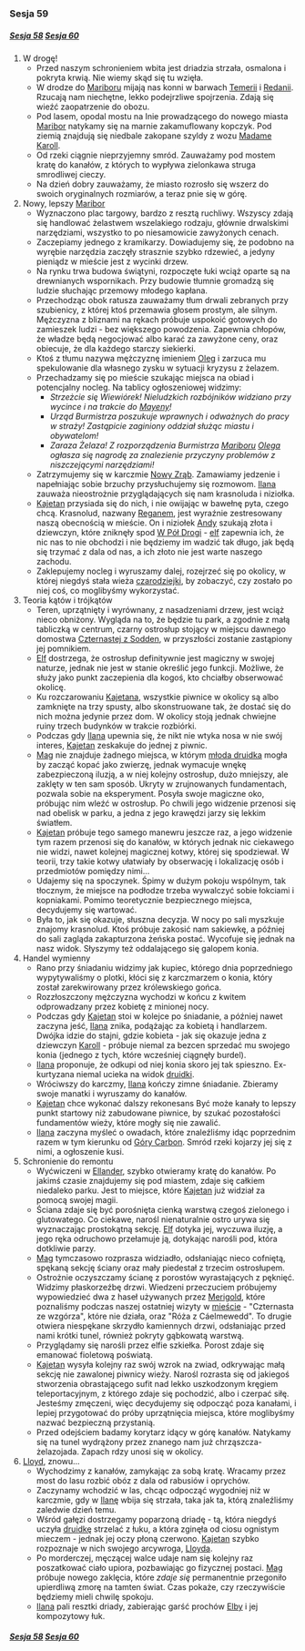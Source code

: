 ### Sesja 59
##### [Sesja 58](#sesja-058) [Sesja 60](#sesja-060)
1. W drogę!
    - Przed naszym schronieniem wbita jest driadzia strzała, osmalona i pokryta krwią. Nie wiemy skąd się tu wzięła.
    - W drodze do [Mariboru](#l_maribor) mijają nas konni w barwach [Temerii](#l_temeria) i [Redanii](#l_redania). Rzucają nam niechętne, lekko podejrzliwe spojrzenia. Zdają się wieźć zaopatrzenie do obozu.
    - Pod lasem, opodal mostu na Inie prowadzącego do nowego miasta [Maribor](#l_maribor) natykamy się na marnie zakamuflowany kopczyk. Pod ziemią znajdują się niedbale zakopane szyldy z wozu [Madame Karoll](#p_karoll).
    - Od rzeki ciągnie nieprzyjemny smród. Zauważamy pod mostem kratę do kanałów, z których to wypływa zielonkawa struga smrodliwej cieczy.
    - Na dzień dobry zauważamy, że miasto rozrosło się wszerz do swoich oryginalnych rozmiarów, a teraz pnie się w górę.
2. Nowy, lepszy [Maribor](#l_maribor)
    - Wyznaczono plac targowy, bardzo z resztą ruchliwy. Wszyscy zdają się handlować żelastwem wszelakiego rodzaju, głównie drwalskimi narzędziami, wszystko to po niesamowicie zawyżonych cenach.
    - Zaczepiamy jednego z kramikarzy. Dowiadujemy się, że podobno na wyrębie narzędzia zaczęły strasznie szybko rdzewieć, a jedyny pieniądz w mieście jest z wycinki drzew.
    - Na rynku trwa budowa świątyni, rozpoczęte łuki wciąż oparte są na drewnianych wspornikach. Przy budowie tłumnie gromadzą się ludzie słuchając przemowy młodego kapłana.
    - Przechodząc obok ratusza zauważamy tłum drwali zebranych przy szubienicy, z której ktoś przemawia głosem prostym, ale silnym. Mężczyzna z bliznami na rękach próbuje uspokoić gotowych do zamieszek ludzi - bez większego powodzenia. Zapewnia chłopów, że władze będą negocjować albo karać za zawyżone ceny, oraz obiecuje, że dla każdego starczy siekierki.
    - Ktoś z tłumu nazywa mężczyznę imieniem [Oleg](#p_oleg) i zarzuca mu spekulowanie dla własnego zysku w sytuacji kryzysu z żelazem.
    - Przechadzamy się po mieście szukając miejsca na obiad i potencjalny nocleg. Na tablicy ogłoszeniowej widzimy:
        - _Strzeżcie się Wiewiórek! Nieludzkich rozbójników widziano przy wycince i na trakcie do [Mayeny](#l_mayena)!_
        - _Urząd Burmistrza poszukuje wprawnych i odważnych do pracy w straży! Zastąpicie zaginiony oddział służąc miastu i obywatelom!_
        - _Zaraza Żelaza! Z rozporządzenia Burmistrza [Mariboru](#l_maribor) [Olega](#p_oleg) ogłasza się nagrodę za znalezienie przyczyny problemów z niszczejącymi narzędziami!_
    - Zatrzymujemy się w karczmie [Nowy Zrąb](#l_nowy_zrab). Zamawiamy jedzenie i napełniając sobie brzuchy przysłuchujemy się rozmowom. [Ilana](#g_ilana) zauważa nieostrożnie przyglądających się nam krasnoluda i niziołka.
    - [Kajetan](#g_kajetan) przysiada się do nich, i nie owijając w bawełnę pyta, czego chcą. Krasnolud, nazwany [Reganem](#p_regan), jest wyraźnie zestresowany naszą obecnością w mieście. On i niziołek [Andy](#p_andy) szukają złota i dziewczyn, które zniknęły spod [W Pół Drogi](#l_pol_drogi) - [elf](#g_kajetan) zapewnia ich, że nic nas to nie obchodzi i nie będziemy im wadzić tak długo, jak będą się trzymać z dala od nas, a ich złoto nie jest warte naszego zachodu.
    - Zaklepujemy nocleg i wyruszamy dalej, rozejrzeć się po okolicy, w której niegdyś stała wieża [czarodziejki](#p_triss_merigold), by zobaczyć, czy zostało  po niej coś, co moglibyśmy wykorzystać.
3. Teoria kątów i trójkątów
    - Teren, uprzątnięty i wyrównany, z nasadzeniami drzew, jest wciąż nieco obniżony. Wygląda na to, że będzie tu park, a zgodnie z małą tabliczką w centrum, czarny ostrosłup stojący w miejscu dawnego domostwa [Czternastej z Sodden](#p_triss_merigold), w przyszłości zostanie zastąpiony jej pomnikiem.
    - [Elf](#g_kajetan) dostrzega, że ostrosłup definitywnie jest magiczny w swojej naturze, jednak nie jest w stanie określić jego funkcji. Możliwe, że służy jako punkt zaczepienia dla kogoś, kto chciałby obserwować okolicę.
    - Ku rozczarowaniu [Kajetana](#g_kajetan), wszystkie piwnice w okolicy są albo zamknięte na trzy spusty, albo skonstruowane tak, że dostać się do nich można jedynie przez dom. W okolicy stoją jednak chwiejne ruiny trzech budynków w trakcie rozbiórki. 
    - Podczas gdy [Ilana](#g_ilana) upewnia się, że nikt nie wtyka nosa w nie swój interes, [Kajetan](#g_kajetan) zeskakuje do jednej z piwnic.
    - [Mag](#g_kajetan) nie znajduje żadnego miejsca, w którym [młoda druidka](#g_ilana) mogła by zacząć kopać jako zwierzę, jednak wymacuje wnękę zabezpieczoną iluzją, a w niej kolejny ostrosłup, dużo mniejszy, ale zaklęty w ten sam sposób. Ukryty w zrujnowanych fundamentach, pozwala sobie na eksperyment. Posyła swoje magiczne oko, próbując nim wleźć w ostrosłup. Po chwili jego widzenie przenosi się nad obelisk w parku, a jedna z jego krawędzi jarzy się lekkim światłem. 
    - [Kajetan](#g_kajetan) próbuje tego samego manewru jeszcze raz, a jego widzenie tym razem przenosi się do kanałów, w których jednak nic ciekawego nie widzi, nawet kolejnej magicznej kotwy, której się spodziewał. W teorii, trzy takie kotwy ułatwiały by obserwację i lokalizację osób i przedmiotów pomiędzy nimi...
    - Udajemy się na spoczynek. Śpimy w dużym pokoju wspólnym, tak tłocznym, że miejsce na podłodze trzeba wywalczyć sobie łokciami i kopniakami. Pomimo teoretycznie bezpiecznego miejsca, decydujemy się wartować. 
    - Była to, jak się okazuje, słuszna decyzja. W nocy po sali myszkuje znajomy krasnolud. Ktoś próbuje zakosić nam sakiewkę, a później do sali zagląda zakapturzona żeńska postać. Wycofuje się jednak na nasz widok. Słyszymy też oddalającego się galopem konia.
4. Handel wymienny
    - Rano przy śniadaniu widzimy jak kupiec, którego dnia poprzedniego wypytywaliśmy o plotki, kłóci się z karczmarzem o konia, który został zarekwirowany przez królewskiego gońca.
    - Rozzłoszczony mężczyzna wychodzi w końcu z kwitem odprowadzany przez kobietę z minionej nocy.
    - Podczas gdy [Kajetan](#g_kajetan) stoi w kolejce po śniadanie, a później nawet zaczyna jeść, [Ilana](#g_ilana) znika, podążając za kobietą i handlarzem. Dwójka idzie do stajni, gdzie kobieta - jak się okazuje jedna z dziewczyn [Karoll](#p_karoll) - próbuje niemal za bezcen sprzedać mu swojego konia (jednego z tych, które wcześniej ciągnęły burdel).
    - [Ilana](#g_ilana) proponuje, że odkupi od niej konia skoro jej tak spieszno. Ex-kurtyzana niemal ucieka na widok [druidki](#g_ilana).
    - Wróciwszy do karczmy, [Ilana](#g_ilana) kończy zimne śniadanie. Zbieramy swoje manatki i wyruszamy do kanałów. 
    - [Kajetan](#g_kajetan) chce wykonać dalszy rekonesans Być może kanały to lepszy punkt startowy niż zabudowane piwnice, by szukać pozostałości fundamentów wieży, które mogły się nie zawalić. 
    - [Ilana](#g_ilana) zaczyna myśleć o owadach, które znaleźliśmy idąc poprzednim razem w tym kierunku od [Góry Carbon](#l_gora_carbon). Smród rzeki kojarzy jej się z nimi, a ogłoszenie kusi.
5. Schronienie do remontu
    - Wyćwiczeni w [Ellander](#l_ellander), szybko otwieramy kratę do kanałów. Po jakimś czasie znajdujemy się pod miastem, zdaje się całkiem niedaleko parku. Jest to miejsce, które [Kajetan](#g_kajetan) już widział za pomocą swojej magii.
    - Ściana zdaje się być porośnięta cienką warstwą czegoś zielonego i glutowatego. Co ciekawe, narośl nienaturalnie ostro urywa się wyznaczając prostokątną sekcję. [Elf](#g_kajetan) dotyka jej, wyczuwa iluzję, a jego ręka odruchowo przełamuje ją, dotykając narośli pod, która dotkliwie parzy.
    - [Mag](#g_kajetan) tymczasowo rozprasza widziadło, odsłaniając nieco cofniętą, spękaną sekcję ściany oraz mały piedestał z trzecim ostrosłupem.
    - Ostrożnie oczyszczamy ścianę z porostów wyrastających z pęknięć. Widzimy płaskorzeźbę drzwi. Wiedzeni przeczuciem próbujemy wypowiedzieć dwa z haseł używanych przez [Merigold](#p_triss_merigold), które poznaliśmy podczas naszej ostatniej wizyty w [mieście](#l_maribor) - "Czternasta ze wzgórza", które nie działa, oraz "Róża z Cáelmewedd". To drugie otwiera niespękane skrzydło kamiennych drzwi, odsłaniając przed nami krótki tunel, również pokryty gąbkowatą warstwą.
    - Przyglądamy się narośli przez elfie szkiełka. Porost zdaje się emanować fioletową poświatą.
    - [Kajetan](#g_kajetan) wysyła kolejny raz swój wzrok na zwiad, odkrywając małą sekcję nie zawalonej piwnicy wieży. Narośl rozrasta się od jakiegoś stworzenia obrastającego sufit nad lekko uszkodzonym kręgiem teleportacyjnym, z którego zdaje się pochodzić, albo i czerpać siłę. Jesteśmy zmęczeni, więc decydujemy się odpocząć poza kanałami, i lepiej przygotować do próby uprzątnięcia miejsca, które moglibyśmy nazwać bezpieczną przystanią.
    - Przed odejściem badamy korytarz idący w górę kanałów. Natykamy się na tunel wydrążony przez znanego nam już chrząszcza-żelazojada. Zapach rdzy unosi się w okolicy.
4. [Lloyd](#p_lloyd), znowu...
    - Wychodzimy z kanałów, zamykając za sobą kratę. Wracamy przez most do lasu rozbić obóz z dala od rabusiów i oprychów.
    - Zaczynamy wchodzić w las, chcąc odpocząć wygodniej niż w karczmie, gdy w [Ilanę](#g_ilana) wbija się strzała, taka jak ta, którą znaleźliśmy zaledwie dzień temu.
    - Wśród gałęzi dostrzegamy poparzoną driadę - tą, która niegdyś uczyła [druidkę](#g_ilana) strzelać z łuku, a która zginęła od ciosu ognistym mieczem - jednak jej oczy płoną czerwono. [Kajetan](#g_kajetan) szybko rozpoznaje w nich swojego arcywroga, [Lloyda](#p_lloyd).
    - Po morderczej, męczącej walce udaje nam się kolejny raz poszatkować ciało upiora, pozbawiając go fizycznej postaci. [Mag](#g_kajetan) próbuje nowego zaklęcia, które _zdaje się_ permanentnie przegoniło upierdliwą zmorę na tamten świat. Czas pokaże, czy rzeczywiście będziemy mieli chwilę spokoju.
    - [Ilana](#g_ilana) pali resztki driady, zabierając garść prochów [Elby](#p_elba) i jej kompozytowy łuk.

##### [Sesja 58](#sesja-058) [Sesja 60](#sesja-060)